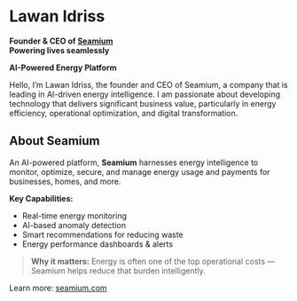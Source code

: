 # Lawan Idriss  
**Founder & CEO of [Seamium](https://seamium.com)**  
**Powering lives seamlessly**

**AI-Powered Energy Platform**


Hello, I’m Lawan Idriss, the founder and CEO of Seamium, a company that is leading in AI-driven energy intelligence. I am passionate about developing technology that delivers significant business value, particularly in energy efficiency, operational optimization, and digital transformation.

## About Seamium
An AI-powered platform, **Seamium** harnesses energy intelligence to monitor, optimize, secure, and manage energy usage and payments for businesses, homes, and more.

**Key Capabilities:**
- Real-time energy monitoring
- AI-based anomaly detection
- Smart recommendations for reducing waste
- Energy performance dashboards & alerts

> **Why it matters:** Energy is often one of the top operational costs — Seamium helps reduce that burden intelligently.

Learn more: [seamium.com](https://seamium.com)